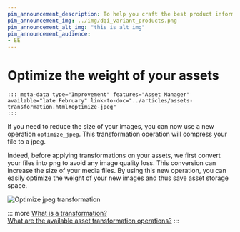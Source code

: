 ```yaml
---
pim_announcement_description: To help you craft the best product information ever, Data Quality Insights recommendations and grades are now available for variant products and our spell-check feature supports additional languages!
pim_announcement_img: ../img/dqi_variant_products.png
pim_announcement_alt_img: "this is alt img"
pim_announcement_audience:
- EE
---
```


# Optimize the weight of your assets
    ::: meta-data type="Improvement" features="Asset Manager" available="late February" link-to-doc="../articles/assets-transformation.html#optimize-jpeg"
    :::

If you need to reduce the size of your images, you can now use a new operation `optimize_jpeg`. This transformation operation will compress your file to a jpeg. 

Indeed, before applying transformations on your assets, we first convert your files into png to avoid any image quality loss. This conversion can increase the size of your media files. By using this new operation, you can easily optimize the weight of your new images and thus save asset storage space.

![Optimize jpeg transformation](../img/Optimize_jpeg_transformation.png)

::: more
[What is a transformation?](../articles/assets-transformation.html)  
[What are the available asset transformation operations?](/articles/assets-transformation.html#transformation-operations)
:::
